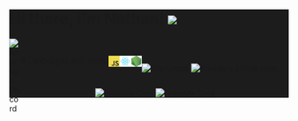 <div style="background-color: #1C1C1C; ">

  # Hi there, i'm Nathan! <img src="https://raw.githubusercontent.com/MartinHeinz/MartinHeinz/master/wave.gif" width="30px">
  
  <img align="left" alt="Anurag's Discord" width="21px" src="https://raw.githubusercontent.com/anuraghazra/anuraghazra/master/assets/discord-round.svg" style="max-width:100%;"><br>

  <div align="center" style="display: flex">
  # Languages and Tools:
  <img height="20" src="https://raw.githubusercontent.com/github/explore/80688e429a7d4ef2fca1e82350fe8e3517d3494d/topics/javascript/javascript.png" style="max-width:100%;">
  <img height="20" src="https://raw.githubusercontent.com/github/explore/80688e429a7d4ef2fca1e82350fe8e3517d3494d/topics/react/react.png" style="max-width:100%;">
  <img height="20" src="https://raw.githubusercontent.com/github/explore/80688e429a7d4ef2fca1e82350fe8e3517d3494d/topics/nodejs/nodejs.png" style="max-width:100%;">
  
  ![Top Langs](https://github-readme-stats.vercel.app/api/top-langs/?username=Nathan985&theme=tokyonight)
  ![Anurag's github stats](https://github-readme-stats.vercel.app/api?username=Nathan985&show_icons=true&theme=radical)

  </div>

  <div align="center" style="display: flexbox">

  [![ReadMe Card](https://github-readme-stats.vercel.app/api/pin/?username=Nathan985&repo=AppChat&cache_seconds=86400&theme=tokyonight)](https://github.com/Nathan985/AppChat)
  [![ReadMe Card](https://github-readme-stats.vercel.app/api/pin/?username=AlvesFe&repo=TCCMedWork&cache_seconds=86400&theme=tokyonight)](https://github.com/AlvesFe/TCCMedWork)
  
  </div>

</div>
